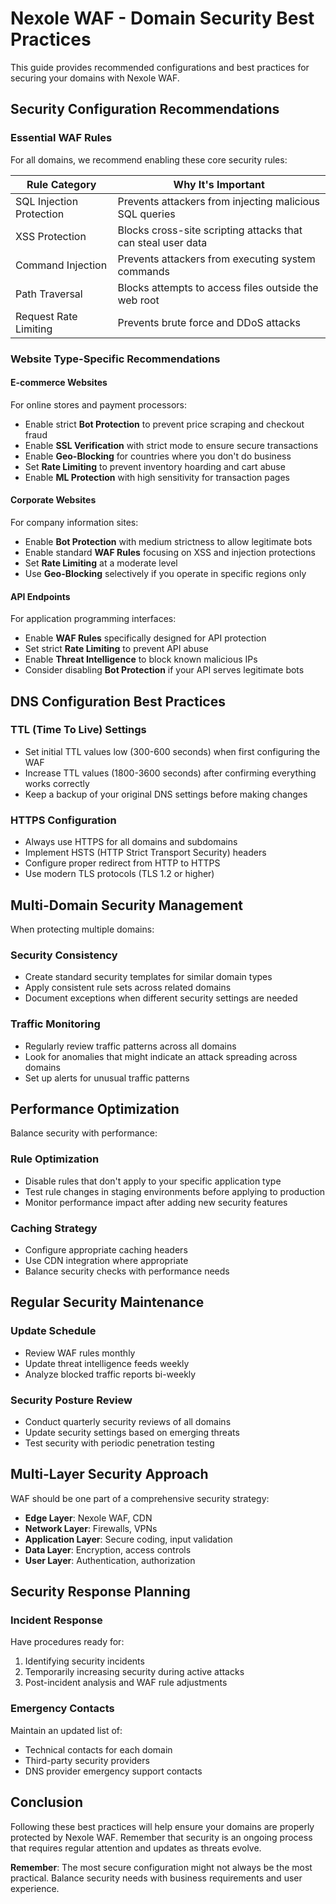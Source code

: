 # Nexole WAF - Domain Security Best Practices

This guide provides recommended configurations and best practices for securing your domains with Nexole WAF.

## Security Configuration Recommendations

### Essential WAF Rules

For all domains, we recommend enabling these core security rules:

| Rule Category | Why It's Important |
|---------------|-------------------|
| SQL Injection Protection | Prevents attackers from injecting malicious SQL queries |
| XSS Protection | Blocks cross-site scripting attacks that can steal user data |
| Command Injection | Prevents attackers from executing system commands |
| Path Traversal | Blocks attempts to access files outside the web root |
| Request Rate Limiting | Prevents brute force and DDoS attacks |

### Website Type-Specific Recommendations

#### E-commerce Websites

For online stores and payment processors:

- Enable strict **Bot Protection** to prevent price scraping and checkout fraud
- Enable **SSL Verification** with strict mode to ensure secure transactions
- Enable **Geo-Blocking** for countries where you don't do business
- Set **Rate Limiting** to prevent inventory hoarding and cart abuse
- Enable **ML Protection** with high sensitivity for transaction pages

#### Corporate Websites

For company information sites:

- Enable **Bot Protection** with medium strictness to allow legitimate bots
- Enable standard **WAF Rules** focusing on XSS and injection protections
- Set **Rate Limiting** at a moderate level
- Use **Geo-Blocking** selectively if you operate in specific regions only

#### API Endpoints

For application programming interfaces:

- Enable **WAF Rules** specifically designed for API protection
- Set strict **Rate Limiting** to prevent API abuse
- Enable **Threat Intelligence** to block known malicious IPs
- Consider disabling **Bot Protection** if your API serves legitimate bots

## DNS Configuration Best Practices

### TTL (Time To Live) Settings

- Set initial TTL values low (300-600 seconds) when first configuring the WAF
- Increase TTL values (1800-3600 seconds) after confirming everything works correctly
- Keep a backup of your original DNS settings before making changes

### HTTPS Configuration

- Always use HTTPS for all domains and subdomains
- Implement HSTS (HTTP Strict Transport Security) headers
- Configure proper redirect from HTTP to HTTPS
- Use modern TLS protocols (TLS 1.2 or higher)

## Multi-Domain Security Management

When protecting multiple domains:

### Security Consistency

- Create standard security templates for similar domain types
- Apply consistent rule sets across related domains
- Document exceptions when different security settings are needed

### Traffic Monitoring

- Regularly review traffic patterns across all domains
- Look for anomalies that might indicate an attack spreading across domains
- Set up alerts for unusual traffic patterns

## Performance Optimization

Balance security with performance:

### Rule Optimization

- Disable rules that don't apply to your specific application type
- Test rule changes in staging environments before applying to production
- Monitor performance impact after adding new security features

### Caching Strategy

- Configure appropriate caching headers
- Use CDN integration where appropriate
- Balance security checks with performance needs

## Regular Security Maintenance

### Update Schedule

- Review WAF rules monthly
- Update threat intelligence feeds weekly
- Analyze blocked traffic reports bi-weekly

### Security Posture Review

- Conduct quarterly security reviews of all domains
- Update security settings based on emerging threats
- Test security with periodic penetration testing

## Multi-Layer Security Approach

WAF should be one part of a comprehensive security strategy:

- **Edge Layer**: Nexole WAF, CDN
- **Network Layer**: Firewalls, VPNs
- **Application Layer**: Secure coding, input validation
- **Data Layer**: Encryption, access controls
- **User Layer**: Authentication, authorization

## Security Response Planning

### Incident Response

Have procedures ready for:

1. Identifying security incidents
2. Temporarily increasing security during active attacks
3. Post-incident analysis and WAF rule adjustments

### Emergency Contacts

Maintain an updated list of:

- Technical contacts for each domain
- Third-party security providers
- DNS provider emergency support contacts

## Conclusion

Following these best practices will help ensure your domains are properly protected by Nexole WAF. Remember that security is an ongoing process that requires regular attention and updates as threats evolve.

**Remember**: The most secure configuration might not always be the most practical. Balance security needs with business requirements and user experience.